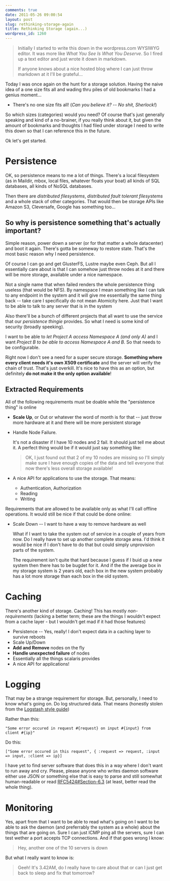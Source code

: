 ```yaml
---
comments: true
date: 2011-05-26 09:00:54
layout: post
slug: rethinking-storage-again
title: Rethinking Storage (again...)
wordpress_id: 1260
---
```


> Initially I started to write this down in the wordpress.com WYSIWYG
> editor. It was more like _What You See Is What You Deserve_. So I fired up
> a text editor and just wrote it down in markdown.
>
> If anyone knows about a nice hosted blog where I can just throw markdown
> at it I'll be grateful...


Today I was once again on the hunt for a storage solution. Having the naive
idea of a one size fits all and wading thru piles of old bookmarks I had a
genius moment...

* There's no one size fits all! (*Can you believe it? -- No shit, Sherlock!*)

So which sizes (categories) would you need? Of course that's just generally
speaking and kind of a no-brainer, if you really think about it, but given the
amount of bookmarks and thoughts I had filed under storage I need to write
this down so that I can reference this in the future.

Ok let's get started.

# Persistence

OK, so persistence means to me a lot of things. There's a local filesystem (as
in Maildir, mbox, local files, whatever floats your boat) all kinds of SQL
databases, all kinds of NoSQL databases.

Then there are *distributed filesystems*, *distributed fault tolerant
filesystems* and a whole stack of other categories. That would then be storage
APIs like Amazon S3, Cleversafe, Google has something too...

## So why is persistence something that's actually important?

Simple reason, power down a server (or for that matter a whole datacenter) and
boot it again. There's gotta be someway to restore state. That's the most
basic reason why I need persistence.

Of course I can go and get GlusterFS, Lustre maybe even Ceph. But all I
essentially care about is that I can somehow just throw nodes at it and there
will be more storage, available under a nice namespace.

Not a single name that when failed renders the whole persistence thing useless
(that would be NFS). By namespace I mean something like I can talk to any
endpoint in the system and it will give me essentially the same thing back --
take care I specifically do not mean Atomicity here. Just that I want to be
able to talk to any server that is in the system

Also there'll be a bunch of different projects that all want to use the
service that our *persistence thingie* provides. So what I need is some kind
of security (broadly speeking).

I want to be able to *let Project A access Namespace A (and only A)* and I want
*Project B to be able to access Namespace A and B*. So that needs to be
configurable.

Right now I don't see a need for a super secure storage. **Something where every
client needs it's own X509 certificate** and the server will verify the
chain of trust. That's just overkill. It's nice to have this as an option, but
definitely **do not make it the only option available**!

## Extracted Requirements

All of the following requirements must be doable while the "persistence thing" is online

* **Scale Up**, or Out or whatever the word of month is for that -- just throw
  more hardware at it and there will be more persistent storage
* Handle Node Failure.

  It's not a disaster if I have 10 nodes and 2 fail. It should just tell me
  about it. A perfect thing would be if it would just say something like:

  > OK, I just found out that 2 of my 10 nodes are missing so I'll simply make
  > sure I have enough copies of the data and tell everyone that now there's
  > less overall storage available!

* A nice API for applications to use the storage. That means:
  * Authentication, Authorization
  * Reading
  * Writing

Requirements that are allowed to be available only as what I'll call offline
operations. It would still be nice if that could be done online:

* Scale Down -- I want to have a way to remove hardware as well

  What if I want to take the system out of service in a couple of years from
  now. Do I really have to set up another complete storage area. I'd think it
  would be nice if I don't have to do that but could simply unprovision parts
  of the system.

  The requirement isn't quite that hard because I guess if I buid up a new
  system then there has to be bugdet for it. And if the the average box in my
  storage system is 2 years old, each box in the new system probably has a lot
  more storage than each box in the old system.

# Caching

There's another kind of storage. Caching! This has mostly *non-requirements*
(lacking a better term; these are the things I wouldn't expect from a cache
layer - but I wouldn't get mad if it had those features)

* Persistence -- Yes, really! I don't expect data in a caching layer to
  survive reboots
* Scale Up/Down
* **Add and Remove** nodes on the fly
* **Handle unexpected failure** of nodes
* Essentially all the things scalaris provides
* A nice API for applications!

# Logging

That may be a strange requirement for storage. But, personally, I need to know
what's going on. Do log structured data. That means (honestly stolen from the
[Logstash style
guide](https://github.com/logstash/logstash/blob/master/STYLE.md))

Rather than this:

    "Some error occured in request #{request} on input #{input} from client #{ip}"

Do this:

    ["Some error occured in this request", { :request => request, :input => input, :client => ip}]

I have yet to find server software that does this in a way where I don't want
to run away and cry. Please, please anyone who writes daemon software either
use JSON or something else that is easy to parse and still somewhat
human-readable or read
[RFC5424#Section-6.3](http://tools.ietf.org/html/rfc5424#section-6.3) (at
least, better read the whole thing).

# Monitoring

Yes, apart from that I want to be able to read what's going on I want to be
able to ask the daemon (and preferrably the system as a whole) about the
things that are going on. Sure I can just ICMP ping all the servers, sure I
can test wether a port accepts TCP connections. And if that goes wrong I know:

> Hey, another one of the 10 servers is down

But what I really want to know is:

> Geeh! It's 3.42AM, do I really have to care about that or can I just get
> back to sleep and fix that tomorrow?

